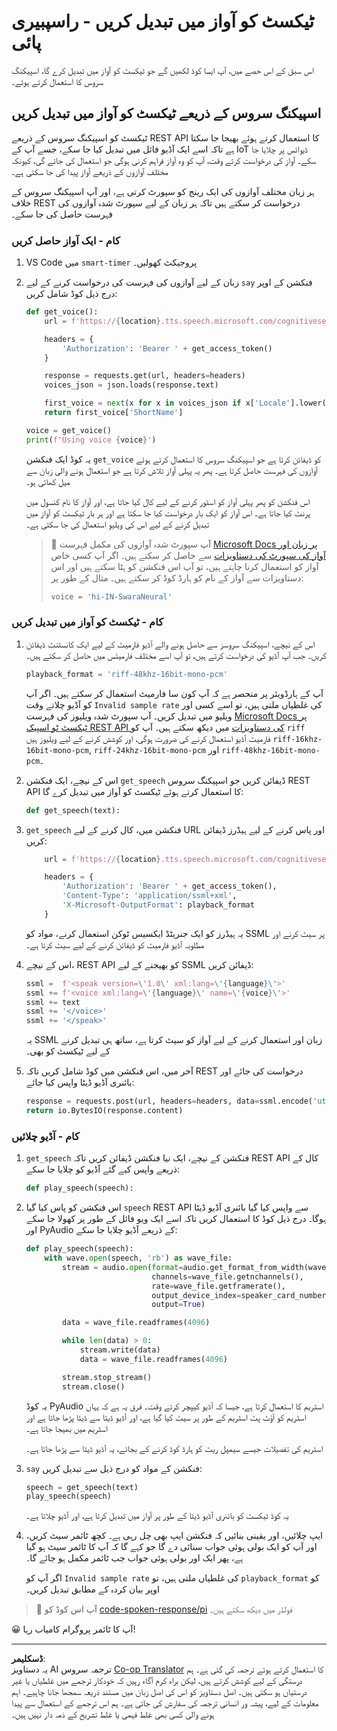 <!--
CO_OP_TRANSLATOR_METADATA:
{
  "original_hash": "606f3af1c78e3741e48ce77c31cea626",
  "translation_date": "2025-08-27T00:12:57+00:00",
  "source_file": "6-consumer/lessons/3-spoken-feedback/pi-text-to-speech.md",
  "language_code": "ur"
}
-->
# ٹیکسٹ کو آواز میں تبدیل کریں - راسپبیری پائی

اس سبق کے اس حصے میں، آپ ایسا کوڈ لکھیں گے جو ٹیکسٹ کو آواز میں تبدیل کرے گا، اسپیکنگ سروس کا استعمال کرتے ہوئے۔

## اسپیکنگ سروس کے ذریعے ٹیکسٹ کو آواز میں تبدیل کریں

ٹیکسٹ کو اسپیکنگ سروس کے ذریعے REST API کا استعمال کرتے ہوئے بھیجا جا سکتا ہے تاکہ اسے ایک آڈیو فائل میں تبدیل کیا جا سکے، جسے آپ کے IoT ڈیوائس پر چلایا جا سکے۔ آواز کی درخواست کرتے وقت، آپ کو وہ آواز فراہم کرنی ہوگی جو استعمال کی جائے گی، کیونکہ مختلف آوازوں کے ذریعے آواز پیدا کی جا سکتی ہے۔

ہر زبان مختلف آوازوں کی ایک رینج کو سپورٹ کرتی ہے، اور آپ اسپیکنگ سروس کے خلاف REST درخواست کر سکتے ہیں تاکہ ہر زبان کے لیے سپورٹ شدہ آوازوں کی فہرست حاصل کی جا سکے۔

### کام - ایک آواز حاصل کریں

1. VS Code میں `smart-timer` پروجیکٹ کھولیں۔

1. زبان کے لیے آوازوں کی فہرست کی درخواست کرنے کے لیے `say` فنکشن کے اوپر درج ذیل کوڈ شامل کریں:

    ```python
    def get_voice():
        url = f'https://{location}.tts.speech.microsoft.com/cognitiveservices/voices/list'
    
        headers = {
            'Authorization': 'Bearer ' + get_access_token()
        }
    
        response = requests.get(url, headers=headers)
        voices_json = json.loads(response.text)
    
        first_voice = next(x for x in voices_json if x['Locale'].lower() == language.lower() and x['VoiceType'] == 'Neural')
        return first_voice['ShortName']
    
    voice = get_voice()
    print(f'Using voice {voice}')
    ```

    یہ کوڈ ایک فنکشن `get_voice` کو ڈیفائن کرتا ہے جو اسپیکنگ سروس کا استعمال کرتے ہوئے آوازوں کی فہرست حاصل کرتا ہے۔ پھر یہ پہلی آواز تلاش کرتا ہے جو استعمال ہونے والی زبان سے میل کھاتی ہو۔

    اس فنکشن کو پھر پہلی آواز کو اسٹور کرنے کے لیے کال کیا جاتا ہے، اور آواز کا نام کنسول میں پرنٹ کیا جاتا ہے۔ اس آواز کو ایک بار درخواست کیا جا سکتا ہے اور ہر بار ٹیکسٹ کو آواز میں تبدیل کرنے کے لیے اس کی ویلیو استعمال کی جا سکتی ہے۔

    > 💁 آپ سپورٹ شدہ آوازوں کی مکمل فہرست [Microsoft Docs پر زبان اور آواز کی سپورٹ کی دستاویزات](https://docs.microsoft.com/azure/cognitive-services/speech-service/language-support?WT.mc_id=academic-17441-jabenn#text-to-speech) سے حاصل کر سکتے ہیں۔ اگر آپ کسی خاص آواز کو استعمال کرنا چاہتے ہیں، تو آپ اس فنکشن کو ہٹا سکتے ہیں اور اس دستاویزات سے آواز کے نام کو ہارڈ کوڈ کر سکتے ہیں۔ مثال کے طور پر:
    >
    > ```python
    > voice = 'hi-IN-SwaraNeural'
    > ```

### کام - ٹیکسٹ کو آواز میں تبدیل کریں

1. اس کے نیچے، اسپیکنگ سروسز سے حاصل ہونے والے آڈیو فارمیٹ کے لیے ایک کانسٹنٹ ڈیفائن کریں۔ جب آپ آڈیو کی درخواست کرتے ہیں، تو آپ اسے مختلف فارمیٹس میں حاصل کر سکتے ہیں۔

    ```python
    playback_format = 'riff-48khz-16bit-mono-pcm'
    ```

    آپ کے ہارڈویئر پر منحصر ہے کہ آپ کون سا فارمیٹ استعمال کر سکتے ہیں۔ اگر آپ کو آڈیو چلاتے وقت `Invalid sample rate` کی غلطیاں ملتی ہیں، تو اسے کسی اور ویلیو میں تبدیل کریں۔ آپ سپورٹ شدہ ویلیوز کی فہرست [Microsoft Docs پر ٹیکسٹ ٹو اسپیک REST API کی دستاویزات](https://docs.microsoft.com/azure/cognitive-services/speech-service/rest-text-to-speech?WT.mc_id=academic-17441-jabenn#audio-outputs) میں دیکھ سکتے ہیں۔ آپ کو `riff` فارمیٹ آڈیو استعمال کرنے کی ضرورت ہوگی، اور کوشش کرنے کے لیے ویلیوز ہیں `riff-16khz-16bit-mono-pcm`, `riff-24khz-16bit-mono-pcm` اور `riff-48khz-16bit-mono-pcm`۔

1. اس کے نیچے، ایک فنکشن `get_speech` ڈیفائن کریں جو اسپیکنگ سروس REST API کا استعمال کرتے ہوئے ٹیکسٹ کو آواز میں تبدیل کرے گا:

    ```python
    def get_speech(text):
    ```

1. `get_speech` فنکشن میں، کال کرنے کے لیے URL اور پاس کرنے کے لیے ہیڈرز ڈیفائن کریں:

    ```python
        url = f'https://{location}.tts.speech.microsoft.com/cognitiveservices/v1'
    
        headers = {
            'Authorization': 'Bearer ' + get_access_token(),
            'Content-Type': 'application/ssml+xml',
            'X-Microsoft-OutputFormat': playback_format
        }
    ```

    یہ ہیڈرز کو ایک جنریٹڈ ایکسیس ٹوکن استعمال کرنے، مواد کو SSML پر سیٹ کرنے اور مطلوبہ آڈیو فارمیٹ کو ڈیفائن کرنے کے لیے سیٹ کرتا ہے۔

1. اس کے نیچے، REST API کو بھیجنے کے لیے SSML ڈیفائن کریں:

    ```python
    ssml =  f'<speak version=\'1.0\' xml:lang=\'{language}\'>'
    ssml += f'<voice xml:lang=\'{language}\' name=\'{voice}\'>'
    ssml += text
    ssml += '</voice>'
    ssml += '</speak>'
    ```

    یہ SSML زبان اور استعمال کرنے کے لیے آواز کو سیٹ کرتا ہے، ساتھ ہی تبدیل کرنے کے لیے ٹیکسٹ کو بھی۔

1. آخر میں، اس فنکشن میں کوڈ شامل کریں تاکہ REST درخواست کی جائے اور بائنری آڈیو ڈیٹا واپس کیا جائے:

    ```python
    response = requests.post(url, headers=headers, data=ssml.encode('utf-8'))
    return io.BytesIO(response.content)
    ```

### کام - آڈیو چلائیں

1. `get_speech` فنکشن کے نیچے، ایک نیا فنکشن ڈیفائن کریں تاکہ REST API کال کے ذریعے واپس کیے گئے آڈیو کو چلایا جا سکے:

    ```python
    def play_speech(speech):
    ```

1. اس فنکشن کو پاس کیا گیا `speech` REST API سے واپس کیا گیا بائنری آڈیو ڈیٹا ہوگا۔ درج ذیل کوڈ کا استعمال کریں تاکہ اسے ایک ویو فائل کے طور پر کھولا جا سکے اور PyAudio کے ذریعے آڈیو چلایا جا سکے:

    ```python
    def play_speech(speech):
        with wave.open(speech, 'rb') as wave_file:
            stream = audio.open(format=audio.get_format_from_width(wave_file.getsampwidth()),
                                channels=wave_file.getnchannels(),
                                rate=wave_file.getframerate(),
                                output_device_index=speaker_card_number,
                                output=True)

            data = wave_file.readframes(4096)

            while len(data) > 0:
                stream.write(data)
                data = wave_file.readframes(4096)

            stream.stop_stream()
            stream.close()
    ```

    یہ کوڈ PyAudio اسٹریم کا استعمال کرتا ہے، جیسا کہ آڈیو کیپچر کرتے وقت۔ فرق یہ ہے کہ یہاں اسٹریم کو آؤٹ پٹ اسٹریم کے طور پر سیٹ کیا گیا ہے، اور آڈیو ڈیٹا سے ڈیٹا پڑھا جاتا ہے اور اسٹریم میں بھیجا جاتا ہے۔

    اسٹریم کی تفصیلات جیسے سیمپل ریٹ کو ہارڈ کوڈ کرنے کے بجائے، یہ آڈیو ڈیٹا سے پڑھا جاتا ہے۔

1. `say` فنکشن کے مواد کو درج ذیل سے تبدیل کریں:

    ```python
    speech = get_speech(text)
    play_speech(speech)
    ```

    یہ کوڈ ٹیکسٹ کو بائنری آڈیو ڈیٹا کے طور پر آواز میں تبدیل کرتا ہے، اور آڈیو چلاتا ہے۔

1. ایپ چلائیں، اور یقینی بنائیں کہ فنکشن ایپ بھی چل رہی ہے۔ کچھ ٹائمر سیٹ کریں، اور آپ کو ایک بولی ہوئی جواب سنائی دے گا جو کہے گا کہ آپ کا ٹائمر سیٹ ہو گیا ہے، پھر ایک اور بولی ہوئی جواب جب ٹائمر مکمل ہو جائے گا۔

    اگر آپ کو `Invalid sample rate` کی غلطیاں ملتی ہیں، تو `playback_format` کو اوپر بیان کردہ کے مطابق تبدیل کریں۔

> 💁 آپ اس کوڈ کو [code-spoken-response/pi](../../../../../6-consumer/lessons/3-spoken-feedback/code-spoken-response/pi) فولڈر میں دیکھ سکتے ہیں۔

😀 آپ کا ٹائمر پروگرام کامیاب رہا!

---

**ڈسکلیمر**:  
یہ دستاویز AI ترجمہ سروس [Co-op Translator](https://github.com/Azure/co-op-translator) کا استعمال کرتے ہوئے ترجمہ کی گئی ہے۔ ہم درستگی کے لیے کوشش کرتے ہیں، لیکن براہ کرم آگاہ رہیں کہ خودکار ترجمے میں غلطیاں یا غیر درستیاں ہو سکتی ہیں۔ اصل دستاویز کو اس کی اصل زبان میں مستند ذریعہ سمجھا جانا چاہیے۔ اہم معلومات کے لیے، پیشہ ور انسانی ترجمہ کی سفارش کی جاتی ہے۔ ہم اس ترجمے کے استعمال سے پیدا ہونے والی کسی بھی غلط فہمی یا غلط تشریح کے ذمہ دار نہیں ہیں۔